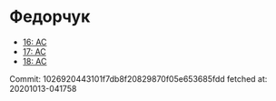 # Федорчук
- [16: AC](16.md)
- [17: AC](17.md)
- [18: AC](18.md)

Commit: 1026920443101f7db8f20829870f05e653685fdd
 fetched at: 20201013-041758
